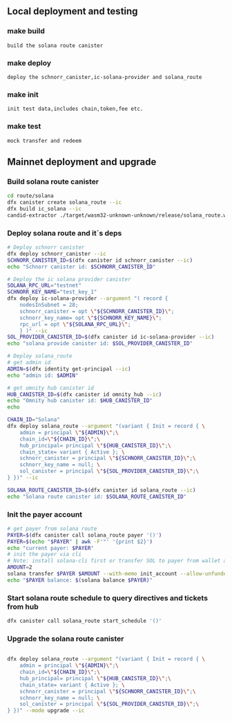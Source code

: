 ## Local deployment and testing
### make build
    build the solana route canister
### make deploy
    deploy the schnorr_canister,ic-solana-provider and solana_route
### make init
    init test data,includes chain,token,fee etc.
### make test
    mock transfer and redeem 

## Mainnet deployment and upgrade
### Build solana route canister 
```bash
cd route/solana
dfx canister create solana_route --ic
dfx build ic_solana --ic
candid-extractor ./target/wasm32-unknown-unknown/release/solana_route.wasm > ./assets/solana_route.did
```

### Deploy solana route and it`s deps
```bash
# Deploy schnorr canister
dfx deploy schnorr_canister --ic
SCHNORR_CANISTER_ID=$(dfx canister id schnorr_canister --ic)
echo "Schnorr canister id: $SCHNORR_CANISTER_ID" 

# Deploy the ic solana provider canister
SOLANA_RPC_URL="testnet"
SCHNORR_KEY_NAME="test_key_1"
dfx deploy ic-solana-provider --argument "( record { 
    nodesInSubnet = 28; 
    schnorr_canister = opt \"${SCHNORR_CANISTER_ID}\"; 
    schnorr_key_name= opt \"${SCHNORR_KEY_NAME}\"; 
    rpc_url = opt \"${SOLANA_RPC_URL}\"; 
    } )" --ic 
SOL_PROVIDER_CANISTER_ID=$(dfx canister id ic-solana-provider --ic)
echo "solana provide canister id: $SOL_PROVIDER_CANISTER_ID"

# Deploy solana_route
# get admin id
ADMIN=$(dfx identity get-principal --ic)
echo "admin id: $ADMIN"

# get omnity hub canister id
HUB_CANISTER_ID=$(dfx canister id omnity_hub --ic)
echo "Omnity hub canister id: $HUB_CANISTER_ID"
echo 

CHAIN_ID="Solana"
dfx deploy solana_route --argument "(variant { Init = record { \
    admin = principal \"${ADMIN}\";\
    chain_id=\"${CHAIN_ID}\";\
    hub_principal= principal \"${HUB_CANISTER_ID}\";\
    chain_state= variant { Active }; \
    schnorr_canister = principal \"${SCHNORR_CANISTER_ID}\";\
    schnorr_key_name = null; \
    sol_canister = principal \"${SOL_PROVIDER_CANISTER_ID}\";\
} })" --ic 

SOLANA_ROUTE_CANISTER_ID=$(dfx canister id solana_route --ic)
echo "Solana route canister id: $SOLANA_ROUTE_CANISTER_ID"

```

### Init the payer account
```bash
# get payer from solana route
PAYER=$(dfx canister call solana_route payer '()')
PAYER=$(echo "$PAYER" | awk -F'"' '{print $2}')
echo "current payer: $PAYER"
# init the payer via cli
# Note: install solana-cli first or transfer SOL to payer from wallet app,like Phantom
AMOUNT=2
solana transfer $PAYER $AMOUNT --with-memo init_account --allow-unfunded-recipient
echo "$PAYER balance: $(solana balance $PAYER)"
```

### Start solana route schedule to query directives and tickets from hub 
```bash
dfx canister call solana_route start_schedule '()' 
```

### Upgrade the solana route canister
```bash

dfx deploy solana_route --argument "(variant { Init = record { \
    admin = principal \"${ADMIN}\";\
    chain_id=\"${CHAIN_ID}\";\
    hub_principal= principal \"${HUB_CANISTER_ID}\";\
    chain_state= variant { Active }; \
    schnorr_canister = principal \"${SCHNORR_CANISTER_ID}\";\
    schnorr_key_name = null; \
    sol_canister = principal \"${SOL_PROVIDER_CANISTER_ID}\";\
} })" --mode upgrade --ic

```
